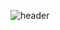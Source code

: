 ![header](https://capsule-render.vercel.app/api?type=cylinder&color=random&height=500&text=Hi!%wisdom'sLog)
